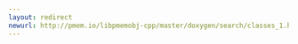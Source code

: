 ```yaml
---
layout: redirect
newurl: http://pmem.io/libpmemobj-cpp/master/doxygen/search/classes_1.html
---
```

